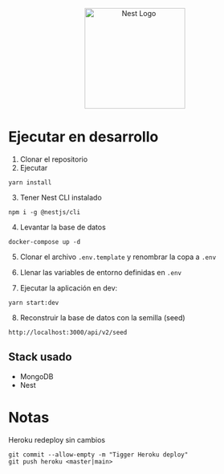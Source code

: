 <p align="center">
  <a href="http://nestjs.com/" target="blank"><img src="https://nestjs.com/img/logo-small.svg" width="200" alt="Nest Logo" /></a>
</p>

# Ejecutar en desarrollo

1. Clonar el repositorio
2. Ejecutar
```
yarn install
```
3. Tener Nest CLI instalado
```
npm i -g @nestjs/cli
```
4. Levantar la base de datos
```
docker-compose up -d
```
5. Clonar el archivo ```.env.template``` y renombrar la copa a ```.env```

6. Llenar las variables de entorno definidas en ```.env```

7. Ejecutar la aplicación en dev:
```
yarn start:dev
```

8. Reconstruir la base de datos con la semilla (seed)
```
http://localhost:3000/api/v2/seed
```

## Stack usado
* MongoDB
* Nest

# Notas
Heroku redeploy sin cambios
```
git commit --allow-empty -m "Tigger Heroku deploy"
git push heroku <master|main>
```